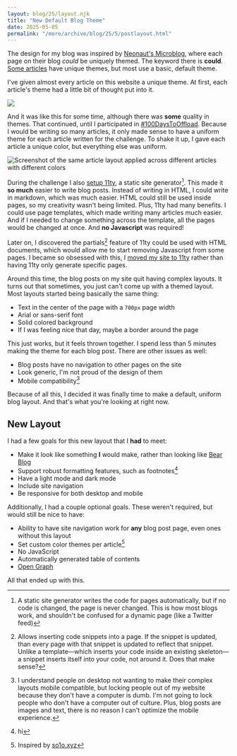 ```yaml
---
layout: blog/25/layout.njk
title: "New Default Blog Theme"
date: 2025-05-05
permalink: "/more/archive/blog/25/5/postlayout.html"
---
```

The design for my blog was inspired by [Neonaut's Microblog](https://neonaut.neocities.org/microblog/), where each page on their blog *could* be uniquely themed. The keyword there is **could**. [Some articles](https://neonaut.neocities.org/microblog/2022/google-drive-spam) have unique themes, but most use a basic, default theme.

I've given almost every article on this website a unique theme. At first, each article's theme had a little bit of thought put into it.

[![](https://i.imgur.com/hTfKqk7.png)](/more/archive/blog/2024/1/spotify.html)

And it was like this for some time, although there was **some** quality in themes. That continued, until I participated in [\#100DaysToOffload](/more/archive/blog/2024/10/100daystooffload/). Because I would be writing so many articles, it only made sense to have a uniform theme for each article written for the challenge. To shake it up, I gave each article a unique color, but everything else was uniform.

![Screenshot of the same article layout applied across different articles with different colors](https://i.imgur.com/zPVXmdp.png)

During the challenge I also [setup 11ty](/more/archive/blog/2024/10/using11ty.html), a static site generator[^1]. This made it **so much** easier to write blog posts. Instead of writing in HTML, I could write in markdown, which was much easier. HTML could still be used inside pages, so my creativity wasn't being limited. Plus, 11ty had many benefits. I could use page templates, which made writing many articles much easier. And if I needed to change something across the template, all the pages would be changed at once. And **no Javascript** was required!

Later on, I discovered the partials[^2] feature of 11ty could be used with HTML documents, which would allow me to start removing Javascript from some pages. I became so obsessed with this, I [moved my site to 11ty](/more/archive/blog/updates.html#m1a3) rather than having 11ty only generate specific pages.

Around this time, the blog posts on my site quit having complex layouts. It turns out that sometimes, you just can't come up with a themed layout. Most layouts started being basically the same thing:

- Text in the center of the page with a `700px` page width
- Arial or sans-serif font
- Solid colored background
- If I was feeling nice that day, maybe a border around the page

This just works, but it feels thrown together. I spend less than 5 minutes making the theme for each blog post. There are other issues as well:

- Blog posts have no navigation to other pages on the site
- Look generic, I'm not proud of the design of them
- Mobile compatibility[^3]

Because of all this, I decided it was finally time to make a default, uniform blog layout. And that's what you're looking at right now.

## New Layout

I had a few goals for this new layout that I **had** to meet:

- Make it look like something **I** would make, rather than looking like [Bear Blog](https://bearblog.dev)
- Support robust formatting features, such as footnotes[^4]
- Have a light mode and dark mode
- Include site navigation
- Be responsive for both desktop and mobile

Additionally, I had a couple optional goals. These weren't required, but would still be nice to have:

- Ability to have site navigation work for **any** blog post page, even ones without this layout
- Set custom color themes per article[^5]
- No JavaScript
- Automatically generated table of contents
- [Open Graph](https://ogp.me)

All that ended up with this.

[^1]: A static site generator writes the code for pages automatically, but if no code is changed, the page is never changed. This is how most blogs work, and shouldn't be confused for a dynamic page (like a Twitter feed)

[^2]: Allows inserting code snippets into a page. If the snippet is updated, than every page with that snippet is updated to reflect that snippet. Unlike a template—which inserts your code inside an existing skeleton—a snippet inserts itself into your code, not around it. Does that make sense?

[^3]: I understand people on desktop not wanting to make their complex layouts mobile compatible, but locking people out of my website because they don't have a computer is dumb. I'm not going to lock people who don't have a computer out of culture. Plus, blog posts are images and text, there is no reason I can't optimize the mobile experience.

[^4]: hi

[^5]: Inspired by [so1o.xyz](https://so1o.xyz/blog/mood)